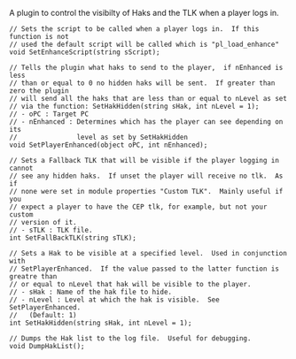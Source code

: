 A plugin to control the visibilty of Haks and the TLK when a player logs in.

    // Sets the script to be called when a player logs in.  If this function is not
    // used the default script will be called which is "pl_load_enhance"
    void SetEnhanceScript(string sScript);

    // Tells the plugin what haks to send to the player,  if nEnhanced is less
    // than or equal to 0 no hidden haks will be sent.  If greater than zero the plugin
    // will send all the haks that are less than or equal to nLevel as set
    // via the function: SetHakHidden(string sHak, int nLevel = 1); 
    // - oPC : Target PC
    // - nEnhanced : Determines which has the player can see depending on its
    //               level as set by SetHakHidden
    void SetPlayerEnhanced(object oPC, int nEnhanced);

    // Sets a Fallback TLK that will be visible if the player logging in cannot
    // see any hidden haks.  If unset the player will receive no tlk.  As if
    // none were set in module properties "Custom TLK".  Mainly useful if you
    // expect a player to have the CEP tlk, for example, but not your custom
    // version of it.
    // - sTLK : TLK file.
    int SetFallBackTLK(string sTLK);

    // Sets a Hak to be visible at a specified level.  Used in conjunction with
    // SetPlayerEnhanced.  If the value passed to the latter function is greatre than
    // or equal to nLevel that hak will be visible to the player.
    // - sHak : Name of the hak file to hide.
    // - nLevel : Level at which the hak is visible.  See SetPlayerEnhanced.
    //   (Default: 1)
    int SetHakHidden(string sHak, int nLevel = 1);

    // Dumps the Hak list to the log file.  Useful for debugging.
    void DumpHakList();
